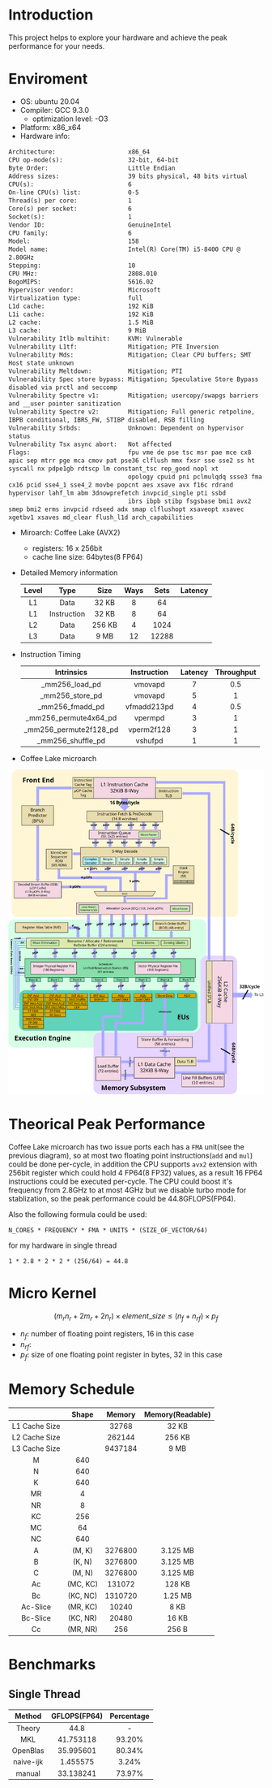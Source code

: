 # Introduction

This project helps to explore your hardware and achieve the peak performance for your needs.

# Enviroment

- OS: ubuntu 20.04
- Compiler: GCC 9.3.0
  - optimization level: -O3
- Platform: x86_x64
- Hardware info:

```
Architecture:                    x86_64
CPU op-mode(s):                  32-bit, 64-bit
Byte Order:                      Little Endian
Address sizes:                   39 bits physical, 48 bits virtual
CPU(s):                          6
On-line CPU(s) list:             0-5
Thread(s) per core:              1
Core(s) per socket:              6
Socket(s):                       1
Vendor ID:                       GenuineIntel
CPU family:                      6
Model:                           158
Model name:                      Intel(R) Core(TM) i5-8400 CPU @ 2.80GHz
Stepping:                        10
CPU MHz:                         2808.010
BogoMIPS:                        5616.02
Hypervisor vendor:               Microsoft
Virtualization type:             full
L1d cache:                       192 KiB
L1i cache:                       192 KiB
L2 cache:                        1.5 MiB
L3 cache:                        9 MiB
Vulnerability Itlb multihit:     KVM: Vulnerable
Vulnerability L1tf:              Mitigation; PTE Inversion
Vulnerability Mds:               Mitigation; Clear CPU buffers; SMT Host state unknown
Vulnerability Meltdown:          Mitigation; PTI
Vulnerability Spec store bypass: Mitigation; Speculative Store Bypass disabled via prctl and seccomp
Vulnerability Spectre v1:        Mitigation; usercopy/swapgs barriers and __user pointer sanitization
Vulnerability Spectre v2:        Mitigation; Full generic retpoline, IBPB conditional, IBRS_FW, STIBP disabled, RSB filling
Vulnerability Srbds:             Unknown: Dependent on hypervisor status
Vulnerability Tsx async abort:   Not affected
Flags:                           fpu vme de pse tsc msr pae mce cx8 apic sep mtrr pge mca cmov pat pse36 clflush mmx fxsr sse sse2 ss ht syscall nx pdpe1gb rdtscp lm constant_tsc rep_good nopl xt
                                 opology cpuid pni pclmulqdq ssse3 fma cx16 pcid sse4_1 sse4_2 movbe popcnt aes xsave avx f16c rdrand hypervisor lahf_lm abm 3dnowprefetch invpcid_single pti ssbd
                                 ibrs ibpb stibp fsgsbase bmi1 avx2 smep bmi2 erms invpcid rdseed adx smap clflushopt xsaveopt xsavec xgetbv1 xsaves md_clear flush_l1d arch_capabilities
```

- Miroarch: Coffee Lake (AVX2)

  - registers: 16 x 256bit
  - cache line size: 64bytes(8 FP64)

- Detailed Memory information

  | Level |    Type     |  Size  | Ways | Sets  | Latency |
  | :---: | :---------: | :----: | :--: | :---: | :-----: |
  |  L1   |    Data     | 32 KB  |  8   |  64   |
  |  L1   | Instruction | 32 KB  |  8   |  64   |
  |  L2   |    Data     | 256 KB |  4   | 1024  |
  |  L3   |    Data     |  9 MB  |  12  | 12288 |

- Instruction Timing

  |       Intrinsics        | Instruction | Latency | Throughput |
  | :---------------------: | :---------: | :-----: | :--------: |
  |     \_mm256_load_pd     |   vmovapd   |    7    |    0.5     |
  |    \_mm256_store_pd     |   vmovapd   |    5    |     1      |
  |    \_mm256_fmadd_pd     | vfmadd213pd |    4    |    0.5     |
  | \_mm256_permute4x64_pd  |   vpermpd   |    3    |     1      |
  | \_mm256_permute2f128_pd | vperm2f128  |    3    |     1      |
  |   \_mm256_shuffle_pd    |   vshufpd   |    1    |     1      |

- Coffee Lake microarch

![coffee lake microarch](./images/skylake_block_diagram.svg)

# Theorical Peak Performance

Coffee Lake microarch has two issue ports each has a `FMA` unit(see the previous diagram), so at most two floating point instructions(`add` and `mul`) could be done per-cycle, in addition the CPU supports `avx2` extension with 256bit register which could hold 4 FP64(8 FP32) values, as a result 16 FP64 instructions could be executed per-cycle. The CPU could boost it's frequency from 2.8GHz to at most 4GHz but we disable turbo mode for stablization, so the peak performance could be 44.8GFLOPS(FP64).

Also the following formula could be used:

```
N_CORES * FREQUENCY * FMA * UNITS * (SIZE_OF_VECTOR/64)
```

for my hardware in single thread

```
1 * 2.8 * 2 * 2 * (256/64) = 44.8
```

# Micro Kernel

$$
(m_rn_r + 2m_r + 2n_r ) × element\_size ≤ (n_f + n_{rf}) × p_f
$$

- $n_f$: number of floating point registers, 16 in this case
- $n_{rf}$:
- $p_f$: size of one floating point register in bytes, 32 in this case

# Memory Schedule

|               |  Shape   | Memory  | Memory(Readable) |
| :-----------: | :------: | :-----: | :--------------: |
| L1 Cache Size |          |  32768  |      32 KB       |
| L2 Cache Size |          | 262144  |      256 KB      |
| L3 Cache Size |          | 9437184 |       9 MB       |
|       M       |   640    |         |                  |
|       N       |   640    |         |                  |
|       K       |   640    |         |                  |
|      MR       |    4     |         |                  |
|      NR       |    8     |         |                  |
|      KC       |   256    |         |                  |
|      MC       |    64    |         |                  |
|      NC       |   640    |         |                  |
|       A       |  (M, K)  | 3276800 |     3.125 MB     |
|       B       |  (K, N)  | 3276800 |     3.125 MB     |
|       C       |  (M, N)  | 3276800 |     3.125 MB     |
|      Ac       | (MC, KC) | 131072  |      128 KB      |
|      Bc       | (KC, NC) | 1310720 |     1.25 MB      |
|   Ac-Slice    | (MR, KC) |  10240  |       8 KB       |
|   Bc-Slice    | (KC, NR) |  20480  |      16 KB       |
|      Cc       | (MR, NR) |   256   |      256 B       |

# Benchmarks

## Single Thread

|  Method   | GFLOPS(FP64) | Percentage |
| :-------: | :----------: | :--------: |
|  Theory   |     44.8     |     -      |
|    MKL    |  41.753118   |   93.20%   |
| OpenBlas  |  35.995601   |   80.34%   |
| naive-ijk |   1.455575   |   3.24%    |
|  manual   |  33.138241   |   73.97%   |
